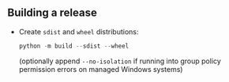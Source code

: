 ## Building a release

* Create `sdist` and `wheel` distributions:
  ```python
  python -m build --sdist --wheel
  ```
  (optionally append `--no-isolation` if running into group policy
   permission errors on managed Windows systems)
